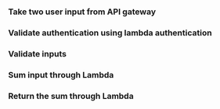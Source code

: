 ### Take two user input from API gateway
### Validate authentication using lambda authentication
### Validate inputs
### Sum input through Lambda
### Return the sum through Lambda

